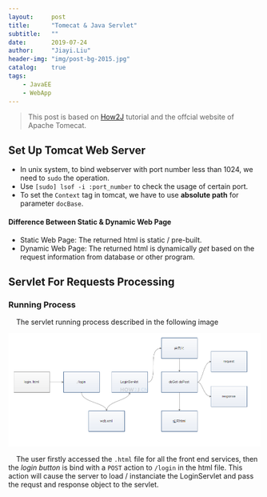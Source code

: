```yaml
---
layout:     post
title:      "Tomecat & Java Servlet"
subtitle:   ""
date:       2019-07-24
author:     "Jiayi.Liu"
header-img: "img/post-bg-2015.jpg"
catalog: 	true
tags:
    - JavaEE
    - WebApp
---
```


> This post is based on [How2J](http://how2j.cn/stage/13.html) tutorial and the offcial website of Apache Tomecat.

## Set Up Tomcat Web Server

- In unix system, to bind webserver with port number less than 1024, we need to `sudo` the operation.
- Use `[sudo] lsof -i :port_number` to check the usage of certain port.
- To set the `Context` tag in tomcat, we have to use **absolute path** for parameter `docBase`.

#### Difference Between Static & Dynamic Web Page

- Static Web Page: The returned html is static / pre-built.
- Dynamic Web Page: The returned html is dynamically *get* based on the request information from database or other program.

## Servlet For Requests Processing

### Running Process

&nbsp;&nbsp;&nbsp;&nbsp;The servlet running process described in the following image

![running_process](.\img\in-post\2019-07-24-servlet\running_process.png)

&nbsp;&nbsp;&nbsp;&nbsp;The user firstly accessed the `.html` file for all the front end services, then the *login button* is bind with a `POST` action to `/login` in the html file. This action will cause the server to load / instanciate the LoginServlet and pass the requst and response object to the servlet.

